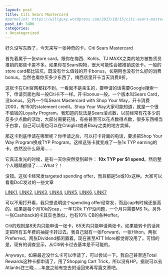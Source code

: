 ```yaml
---
layout: post
title: Citi Sears Mastercard
#permalink: https://willguxy.wordpress.com/2017/10/15/citi-sears-mastercard/index.html
post_id: 3406
categories: 
- Uncategorized
---
```


好久没写东西了，今天来写一张神奇的卡。Citi Sears Mastercard

首先着属于一张store card。跟你在梅西、Kohls、TJ MAXX之类的地方被售货员推销的那些卡差不多。如果你在Sears购物，很大可能性会被推销这张卡。一般的store card都比较坑，既没有什么值钱的开卡bonus，长期用也没有什么好的消费bonus。当然也看你买多少东西了，梅西店里开卡当天消费8折。

这张卡在Citi官网都找不到，一看就不是亲生的，要申请的话需要Google搜索一下，申请页面也和一般Citi卡不一样。开卡bonus一般。一个版本叫Sears Card，没bonus。另外一个叫Sears Mastercard with Shop Your Way，开卡消费2000，有150的statement credit。Shop Your Way大家可能知道，就是一个很不值钱的Loyalty Program。我知道的玩法是Sears滚点数，以前经常有花多少前反多少点数的活动，大部分需要花钱，有些甚至可以花点数得点数，很多东西相当于白拿，自己可以用也可以在Craiglist或者Ebay之类的地方卖掉。

那这卡到底申请在哪里呢？你申请之后，可以打卡背面的电话，要求把Shop Your Way Program换成TYP Program。这样这张卡就变成了一张1x TYP earning的卡。依然没什么卵用……

它真正发光的时候，是有一天你突然受到邮件：
**10x TYP per $1 spend**。然后整个人眼睛都绿了……What？！

没错。这张卡经常发targeted spending offer，而且都是5x或10x这种。大家可以看看DoC发过的一些文章


[LINK1](https://www.doctorofcredit.com/targeted-citi-sears-10x-typ-10-cashback-offer-gas/), 
[LINK2](https://www.doctorofcredit.com/targeted-spending-bonuses-5x-citi-sears-10-100-points-banana-republic/), 
[LINK3](https://www.doctorofcredit.com/citi-sears-mastercard-150-sign-bonus-great-ongoing-spend-bonuses-53-categories/), 
[LINK4](https://www.doctorofcredit.com/targeted-citi-sears-10x-typ-10-cashback-offer/), 
[LINK5](https://www.doctorofcredit.com/targeted-citi-sears-offering-bonus-10x10-back-gas-grocery-restaurants/), 
[LINK6](https://www.doctorofcredit.com/targeted-citi-sears-offering-10x10-back-gas-grocery-restaurants/), 
[LINK7](https://www.doctorofcredit.com/citi-sears-madness-10x10-back-online-purchases/)

可以不用打开看，我只想说明这个spending offer经常发，而且cap有时候还挺高的。如果是每个月10k的cap，一年120k TYP没问题，一个月只需要MS 1k。另外一张Cashback的卡其实也类似，也有10% CB的各种offer。

Citi的规则是8天内只能申请一张卡，65天内只能申请两张卡。如果能转卡的话肯定把所有五年费的抽提卡转过去。我自己就有一张Forward，一张Hilton，两张Preferred，两张Dividend都闲置着。现在甚至ATT More都觉得没用了。可惜的是，现有的调查显示，从Citi转卡过去基本是不可能的。

Anyways，如果最近没什么卡可以申请了，可以尝试一下。我自己甚至连Total Rewards这种卡都申请了，用了Shopping Cart Trick，所以没有HP。据说可以去Atlantis住三晚……年底之前有空去的话回来再写篇文章吧。

 

 